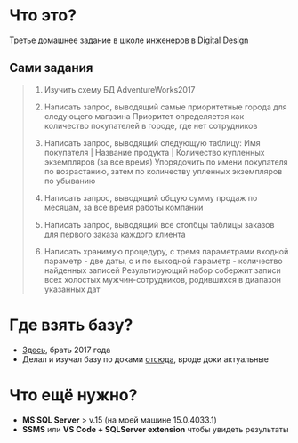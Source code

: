 # Что это?
Третье домашнее задание в школе инженеров в Digital Design

## Cами задания
>1. Изучить схему БД AdventureWorks2017
>
>2. Написать запрос, выводящий самые приоритетные города для следующего магазина
>Приоритет определяется как количество покупателей в городе, где нет сотрудников
>
>3. Написать запрос, выводящий следующую таблицу:
>Имя покупателя | Название продукта | Количество купленных экземпляров (за все время)
>Упорядочить по имени покупателя по возрастанию, затем по количеству упленных экземпляров по убыванию
>
>4. Написать запрос, выводящий общую сумму продаж по месяцам, за все время работы компании
>
>5. Написать запрос, выводящий все столбцы таблицы заказов для первого заказа каждого клиента
>
>6. Написать хранимую процедуру, с тремя параметрами
>входной параметр - две даты, с и по
>выходной параметр - количество найденных записей
>Результирующий набор собержит записи всех холостых мужчин-сотрудников, родившихся в диапазон указанных дат

# Где взять базу?
* [Здесь](https://docs.microsoft.com/ru-ru/sql/samples/adventureworks-install-configure?view=sql-server-ver15), брать 2017 года
* Делал и изучал базу по доками [отсюда](https://dataedo.com/download/AdventureWorks.pdf), вроде доки актуальные

# Что ещё нужно?
* **MS SQL Server** > v.15 (на моей машине 15.0.4033.1)
* **SSMS** или **VS Code + SQLServer extension** чтобы увидеть результаты
